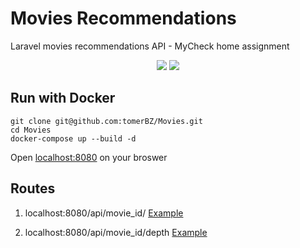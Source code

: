 # Movies Recommendations

Laravel movies recommendations API - MyCheck home assignment  

<p align="center">
<img src="https://www.mycheck.io/hs-fs/hubfs/MyCheck_2018/images/logo.png?width=296&name=logo.png">
<img src="https://laravel.com/assets/img/components/logo-laravel.svg">
</p>

## Run with Docker
```
git clone git@github.com:tomerBZ/Movies.git
cd Movies
docker-compose up --build -d
```
Open [localhost:8080](http://localhost:8080) on your broswer

## Routes

1. localhost:8080/api/movie_id/ [Example](http://localhost:8080/api/12)

1. localhost:8080/api/movie_id/depth [Example](http://localhost:8080/api/12/3)
